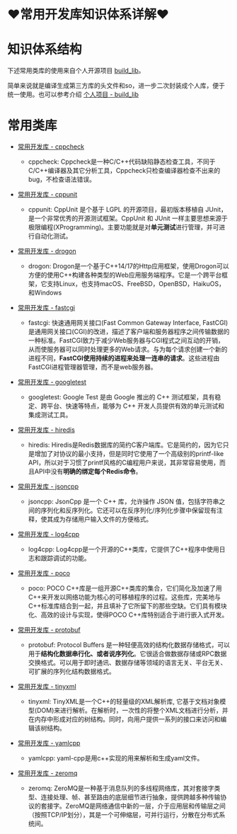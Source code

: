 # ♥常用开发库知识体系详解♥

# 知识体系结构

下述常用类库的使用来自个人开源项目 [build_lib](https://github.com/klc407073648/build_lib)。

简单来说就是编译生成第三方库的头文件和so，进一步二次封装成个人库，便于统一使用。也可以参考介绍 [个人项目 - build_lib](md/project/person/build_lib/build_lib.md)

# 常用类库

* [常用开发库 - cppcheck](/md/develop/library/library-cppcheck.md)
    * cppcheck: Cppcheck是一种C/C++代码缺陷静态检查工具，不同于C/C++编译器及其它分析工具，Cppcheck只检查编译器检查不出来的bug，不检查语法错误。
    
* [常用开发库 - cppunit](/md/develop/library/library-cppunit.md)
    * cppunit: CppUnit 是个基于 LGPL 的开源项目，最初版本移植自 JUnit，是一个非常优秀的开源测试框架。CppUnit 和 JUnit 一样主要思想来源于极限编程(XProgramming)。主要功能就是对**单元测试**进行管理，并可进行自动化测试。

* [常用开发库 - drogon](/md/develop/library/library-drogon.md)
    * drogon: Drogon是一个基于C++14/17的Http应用框架，使用Drogon可以方便的使用C++构建各种类型的Web应用服务端程序。它是一个跨平台框架，它支持Linux，也支持macOS、FreeBSD，OpenBSD，HaikuOS，和Windows

* [常用开发库 - fastcgi](/md/develop/library/library-fastcgi.md)
    * fastcgi: 快速通用网关接口(Fast Common Gateway Interface, FastCGI)是通用网关接口(CGI)的改进，描述了客户端和服务器程序之间传输数据的一种标准。FastCGI致力于减少Web服务器与CGI程式之间互动的开销，从而使服务器可以同时处理更多的Web请求。与为每个请求创建一个新的进程不同，**FastCGI使用持续的进程来处理一连串的请求**。这些进程由FastCGI进程管理器管理，而不是web服务器。

* [常用开发库 - googletest](/md/develop/library/library-googletest.md)
    * googletest: Google Test 是由 Google 推出的 C++ 测试框架，具有稳定、跨平台、快速等特点，能够为 C++ 开发人员提供有效的单元测试和集成测试工具。

* [常用开发库 - hiredis](/md/develop/library/library-hiredis.md)
    * hiredis: Hiredis是Redis数据库的简约C客户端库。它是简约的，因为它只是增加了对协议的最小支持，但是同时它使用了一个高级别的printf-like API，所以对于习惯了printf风格的C编程用户来说，其非常容易使用，而且API中没有**明确的绑定每个Redis命令**。

* [常用开发库 - jsoncpp](/md/develop/library/library-jsoncpp.md)
    * jsoncpp: JsonCpp 是一个 C++ 库，允许操作 JSON 值，包括字符串之间的序列化和反序列化。它还可以在反序列化/序列化步骤中保留现有注释，使其成为存储用户输入文件的方便格式。

* [常用开发库 - log4cpp](/md/develop/library/library-log4cpp.md)
    * log4cpp: Log4cpp是一个开源的C++类库，它提供了C++程序中使用日志和跟踪调试的功能。

* [常用开发库 - poco](/md/develop/library/library-poco.md)
    * poco: POCO C++库是一组开源C++类库的集合，它们简化及加速了用C++来开发以网络功能为核心的可移植程序的过程。这些库，完美地与C++标准库结合到一起，并且填补了它所留下的那些空缺。它们具有模块化、高效的设计与实现，使得POCO C++库特别适合于进行嵌入式开发。

* [常用开发库 - protobuf](/md/develop/library/library-protobuf.md)
    * protobuf: Protocol Buffers 是一种轻便高效的结构化数据存储格式，可以用于**结构化数据串行化、或者说序列化**。它很适合做数据存储或RPC数据交换格式。可以用于即时通讯、数据存储等领域的语言无关、平台无关、可扩展的序列化结构数据格式。

* [常用开发库 - tinyxml](/md/develop/library/library-tinyxml.md)
    * tinyxml: TinyXML是一个C++的轻量级的XML解析库, 它基于文档对象模型(DOM)来进行解析。在解析时，一次性的将整个XML文档进行分析，并在内存中形成对应的树结构。同时，向用户提供一系列的接口来访问和编辑该树结构。

* [常用开发库 - yamlcpp](/md/develop/library/library-yamlcpp.md)
    * yamlcpp: yaml-cpp是用c++实现的用来解析和生成yaml文件。

* [常用开发库 - zeromq](/md/develop/library/library-zeromq.md)
    * zeromq: ZeroMQ是一种基于消息队列的多线程网络库，其对套接字类型、连接处理、帧、甚至路由的底层细节进行抽象，提供跨越多种传输协议的套接字。ZeroMQ是网络通信中新的一层，介于应用层和传输层之间（按照TCP/IP划分），其是一个可伸缩层，可并行运行，分散在分布式系统间。
